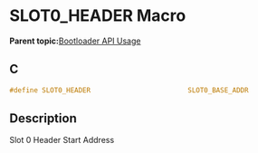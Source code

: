 # SLOT0\_HEADER Macro

**Parent topic:**[Bootloader API Usage](GUID-9B3F465C-7297-4547-B7C6-3AAABEB7E261.md)

## C

```c
#define SLOT0_HEADER                        SLOT0_BASE_ADDR

```

## Description

Slot 0 Header Start Address

